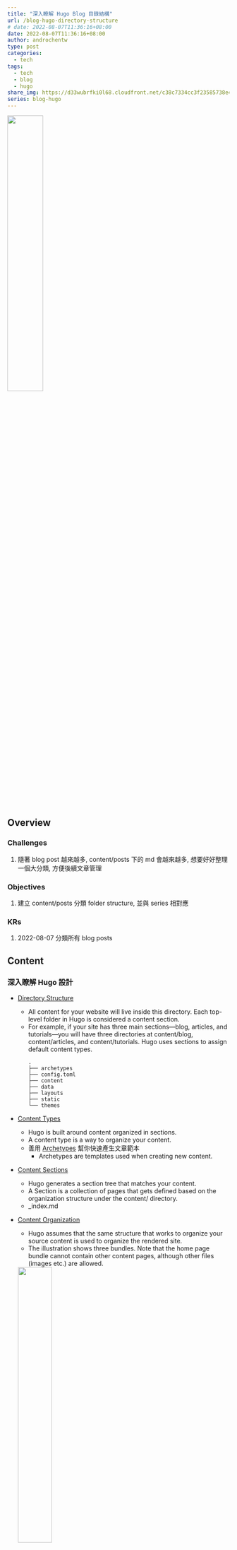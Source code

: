 ```yaml
---
title: "深入瞭解 Hugo Blog 目錄結構"
url: /blog-hugo-directory-structure
# date: 2022-08-07T11:36:16+08:00
date: 2022-08-07T11:36:16+08:00
author: androchentw
type: post
categories:
  - tech
tags:
  - tech
  - blog
  - hugo
share_img: https://d33wubrfki0l68.cloudfront.net/c38c7334cc3f23585738e40334284fddcaf03d5e/2e17c/images/hugo-logo-wide.svg
series: blog-hugo
---
```


<img style="width:40%;" src="https://d33wubrfki0l68.cloudfront.net/c38c7334cc3f23585738e40334284fddcaf03d5e/2e17c/images/hugo-logo-wide.svg">

## Overview

### Challenges

1. 隨著 blog post 越來越多, content/posts 下的 md 會越來越多, 想要好好整理一個大分類, 方便後續文章管理

### Objectives

1. 建立 content/posts 分類 folder structure, 並與 series 相對應

### KRs

1. 2022-08-07 分類所有 blog posts

<!--more-->

## Content

### 深入瞭解 Hugo 設計

* [Directory Structure](https://gohugo.io/getting-started/directory-structure/)
  * All content for your website will live inside this directory. Each top-level folder in Hugo is considered a content section. 
  * For example, if your site has three main sections—blog, articles, and tutorials—you will have three directories at content/blog, content/articles, and content/tutorials. Hugo uses sections to assign default content types.
      ```
      .
      ├── archetypes
      ├── config.toml
      ├── content
      ├── data
      ├── layouts
      ├── static
      └── themes
      ```

* [Content Types](https://gohugo.io/content-management/types/)
  * Hugo is built around content organized in sections. 
  * A content type is a way to organize your content. 
  * 善用 [Archetypes](https://gohugo.io/content-management/archetypes/) 幫你快速產生文章範本
    * Archetypes are templates used when creating new content.
* [Content Sections](https://gohugo.io/content-management/sections/)
  * Hugo generates a section tree that matches your content.
  * A Section is a collection of pages that gets defined based on the organization structure under the content/ directory.
  * _index.md
* [Content Organization](https://gohugo.io/content-management/organization/)
  * Hugo assumes that the same structure that works to organize your source content is used to organize the rendered site.
  * The illustration shows three bundles. Note that the home page bundle cannot contain other content pages, although other files (images etc.) are allowed.

  <img style="width:40%;" src="https://d33wubrfki0l68.cloudfront.net/e78d19184b20fb7869c1fbf9af205be3a241f874/45ef3/content-management/organization/1-featured-content-bundles_hu911524202ff4753624ea0b303cf97415_34394_300x0_resize_catmullrom_3.png">

    ```
    .
    └── content
        └── about
        |   └── index.md  // <- https://example.com/about/
        ├── posts
        |   ├── firstpost.md   // <- https://example.com/posts/firstpost/
        |   ├── happy
        |   |   └── ness.md  // <- https://example.com/posts/happy/ness/
        |   └── secondpost.md  // <- https://example.com/posts/secondpost/
        └── quote
            ├── first.md       // <- https://example.com/quote/first/
            └── second.md      // <- https://example.com/quote/second/
    ```

* `config.toml`
  * [mainSections](https://gohugo.io/functions/where/#mainsections)

  ```
  [params]
    mainSections = ['blog', 'docs']
  ```

## Conclusion


### Discussion


### Ref


## Murmur

* 2022-08-07 整理癖...


